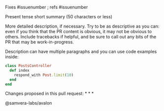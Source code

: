 Fixes #issuenumber ; refs #issuenumber

Present tense short summary (50 characters or less)

More detailed description, if necessary. Try to be as descriptive as you can: even if you think that the PR content is obvious, it may not be obvious to others. Include tracebacks if helpful, and be sure to call out any bits of the PR that may be work-in-progress.

Description can have multiple paragraphs and you can use code examples inside:

``` ruby
class PostsController
  def index
    respond_with Post.limit(10)
  end
end
```

Changes proposed in this pull request:
*
*
*

@samvera-labs/avalon
